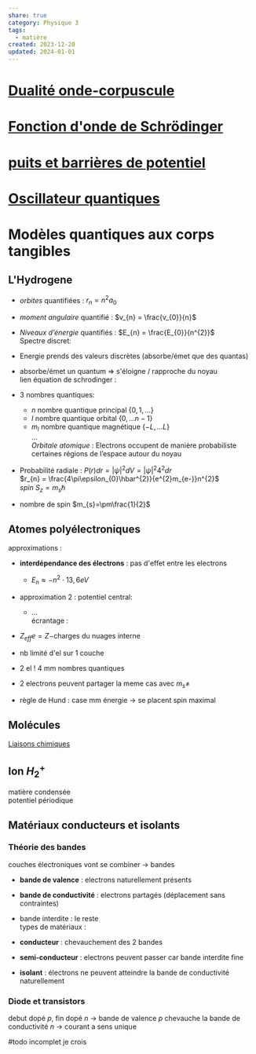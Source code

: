```yaml
---  
share: true  
category: Physique 3  
tags:  
  - matière  
created: 2023-12-20  
updated: 2024-01-01  
---  
```

  
# [Dualité onde-corpuscule](./Dualit%C3%A9%20onde-corpuscule.md)  
  
# [Fonction d'onde de Schrödinger](./Fonction%20d'onde%20de%20Schr%C3%B6dinger.md)  
  
# [puits et barrières de potentiel](./puits%20et%20barri%C3%A8res%20de%20potentiel.md)  
  
# [Oscillateur quantiques](./Oscillateur%20quantiques.md)  
  
# Modèles quantiques aux corps tangibles  
## L'Hydrogene  
  
- *orbites* quantifiées : $r_{n} = n^{2}a_{0}$   
  
- *moment angulaire* quantifié : $v_{n} = \frac{v_{0}}{n}$    
  
- *Niveaux d’énergie* quantifiés : $E_{n} = \frac{E_{0}}{n^{2}}$  
Spectre discret:   
  
- Energie prends des valeurs discrètes (absorbe/émet que des quantas)  
  
- absorbe/émet un quantum ⇒ s'éloigne / rapproche du noyau  
lien équation de schrodinger :   
  
- 3 nombres quantiques:  
	- $n$ nombre quantique principal $\{ 0,1,\dots \}$  
	- $l$ nombre quantique orbital $\{ 0,\dots n-1 \}$  
	- $m_{l}$ nombre quantique magnétique $\{ -L, \dots L \}$  
…  
*Orbitale atomique* : Electrons occupent de manière probabiliste certaines régions de l’espace autour du noyau  
  
- Probabilité radiale : $P(r)dr = |\psi|^{2}dV=|\psi|^{2}4^{2}dr$  
		$r_{n} = \frac{4\pi\epsilon_{0}\hbar^{2}}{e^{2}m_{e-}}n^{2}$  
*spin* $S_{z}=m_{s}\hbar$  
  
- nombre de spin $m_{s}=\pm\frac{1}{2}$  
## Atomes polyélectroniques  
approximations :  
  
- **interdépendance des électrons** : pas d'effet entre les electrons  
	- $E_{n} \approx-n^{2} \cdot13,6eV$  
  
- approximation 2 : potentiel central:  
	- …  
écrantage :   
  
- $Z_{eff} e = Z −$charges du nuages interne  
  
- nb limité d'el sur 1 couche  
  
- 2 el ! 4 mm nombres quantiques  
  
- 2 electrons peuvent partager la meme cas avec $m_{s}\neq$  
  
- règle de Hund : case mm énergie → se placent spin maximal  
## Molécules  
[Liaisons chimiques](Liaisons%20chimiques.md)  
## Ion $H_{2}^+$  
  
matière condensée   
potentiel périodique  
## Matériaux conducteurs et isolants  
### Théorie des bandes  
couches électroniques vont se combiner → bandes  
  
- **bande de valence** : electrons naturellement présents  
  
- **bande de conductivité** : electrons partagés (déplacement sans contraintes)  
  
- bande interdite : le reste  
types de matériaux :  
  
- **conducteur** : chevauchement des 2 bandes  
  
- **semi-conducteur** : electrons peuvent passer car bande interdite fine  
  
- **isolant** : électrons ne peuvent atteindre la bande de conductivité naturellement  
### Diode et transistors  
debut dopé $p$, fin dopé $n$ → bande de valence $p$ chevauche la bande de conductivité $n$ → courant a sens unique  
  
#todo incomplet je crois  
  
  
  

